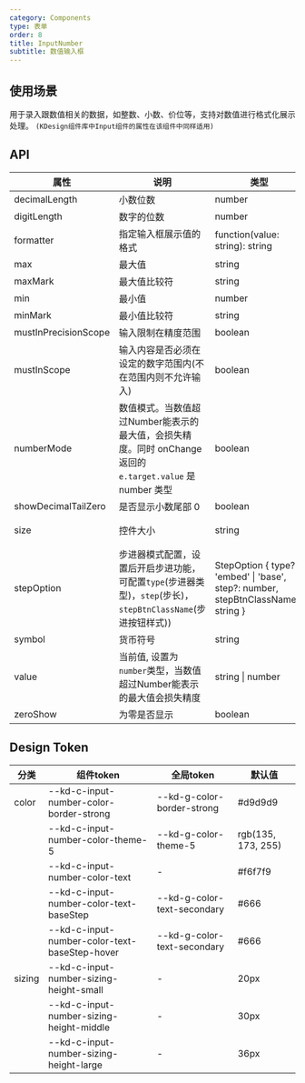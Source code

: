 ```yaml
---
category: Components
type: 表单
order: 8
title: InputNumber
subtitle: 数值输入框
---
```


## 使用场景

用于录入跟数值相关的数据，如整数、小数、价位等，支持对数值进行格式化展示处理。 `(KDesign组件库中Input组件的属性在该组件中同样适用)`

## API

| 属性 | 说明 | 类型 | 默认值 | 可选值 | 版本 |
| --- | --- | --- | --- | --- | --- |
| decimalLength | 小数位数 | number | `-` | `-` | 1.0.0 |
| digitLength | 数字的位数 | number | `-` | `-` | 1.0.0 |
| formatter | 指定输入框展示值的格式 | function(value: string): string | `-` | `-` | 1.0.0 |
| max | 最大值 | string | `-` | `-` | 1.0.0 |
| maxMark | 最大值比较符 | string | `]` | `)` \| `]` | 1.0.0 |
| min | 最小值 | number | `-` | `-` | 1.0.0 |
| minMark | 最小值比较符 | string | `(` | `(` \| `[` | 1.0.0 |
| mustInPrecisionScope | 输入限制在精度范围 | boolean | `true` | `true`\|`false` | 1.0.0 |
| mustInScope | 输入内容是否必须在设定的数字范围内(不在范围内则不允许输入) | boolean | `false` | `true`\|`false` | 1.0.0 |
| numberMode | 数值模式。当数值超过Number能表示的最大值，会损失精度。同时 onChange 返回的 `e.target.value` 是 number 类型 | boolean | `false` | `true`\|`false` | 1.6.28 |
| showDecimalTailZero | 是否显示小数尾部 0 | boolean | `false` | `true`\|`false` | 1.0.0 |
| size | 控件大小 | string | `middle` | `small` `middle` `large` | 1.0.0 |
| stepOption | 步进器模式配置，设置后开启步进功能，可配置`type`(步进器类型)，`step`(步长)，`stepBtnClassName`(步进按钮样式)) | StepOption { type?: 'embed' \| 'base', step?: number, stepBtnClassName?: string } | `-` | `-` | 1.0.0 |
| symbol | 货币符号 | string | `-` | `-` | 1.0.0 |
| value | 当前值, 设置为 `number`类型，当数值超过Number能表示的最大值会损失精度 | string \| number | `-` | `-` | 1.0.0 |
| zeroShow | 为零是否显示 | boolean | `false` | `true` `false` | 1.0.0 |

## Design Token

| 分类 | 组件token | 全局token | 默认值 |
| --- | --- | --- | --- |
| color | --kd-c-input-number-color-border-strong | --kd-g-color-border-strong | #d9d9d9 |
|  | --kd-c-input-number-color-theme-5 | --kd-g-color-theme-5 | rgb(135, 173, 255) |
|  | --kd-c-input-number-color-text | - | #f6f7f9 |
|  | --kd-c-input-number-color-text-baseStep | --kd-g-color-text-secondary | #666 |
|  | --kd-c-input-number-color-text-baseStep-hover | --kd-g-color-text-secondary | #666 |
| sizing | --kd-c-input-number-sizing-height-small | - | 20px |
|  | --kd-c-input-number-sizing-height-middle | - | 30px |
|  | --kd-c-input-number-sizing-height-large | - | 36px |
